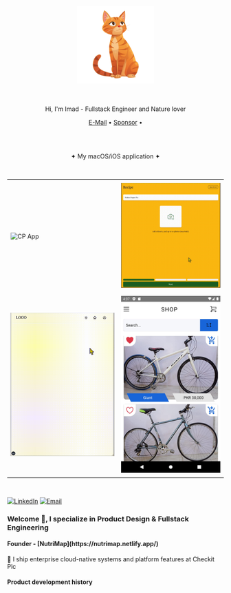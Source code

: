 <!-- Banner Image (Optional) -->
<!-- ![Banner](https://yourdomain.com/banner.png) -->

<div align="center">
  <br>
  <br>
  <br>
  <br>
  <br>
  
  <img width="180" height="180" src="tabby.png" />
  
  <br>
  <br>
  <br>
  
  Hi, I'm Imad - Fullstack Engineer and Nature lover
  <p>
    <a href="mailto:imadrajwani@gmail.com">E-Mail</a> • 
    <a href="https://jaywcjlove.github.io/#/sponsor">Sponsor</a> • 
  </p>
  <br>
  <br>
  
  ✦ My macOS/iOS application ✦

  <br>
    <table>
    <tr>
      <td style="padding:8px;"><img src="cp.gif" alt="CP App" width="375" /></td>
      <td style="padding:8px;"><img src="recipe_form.gif" alt="Recipe Form" width="375" /></td>
    </tr>
    <tr>
      <td style="padding:8px;"><img src="cognito.gif" alt="Cognito" width="375" /></td>
      <td style="padding:8px;"><img src="br_1.jpg" alt="Tablet View" width="375" /></td>
    </tr>
    </table>
  </br>

</div>

[![LinkedIn](https://img.shields.io/badge/LinkedIn-Connect-blue?style=flat&logo=linkedin)]([https://linkedin.com/in/yourprofile](https://www.linkedin.com/in/imad-rajwani-423a12102/))
[![Email](https://img.shields.io/badge/Email-Say%20Hi!-red?style=flat&logo=gmail)](mailto:imadrajwani@gmail.com)

<h3> Welcome 👋, I specialize in Product Design & Fullstack Engineering</h3>

<h4>Founder - [NutriMap](https://nutrimap.netlify.app/)</h2>

💼 I ship enterprise cloud-native systems and platform features at Checkit Plc

<h4>Product development history</h4>
